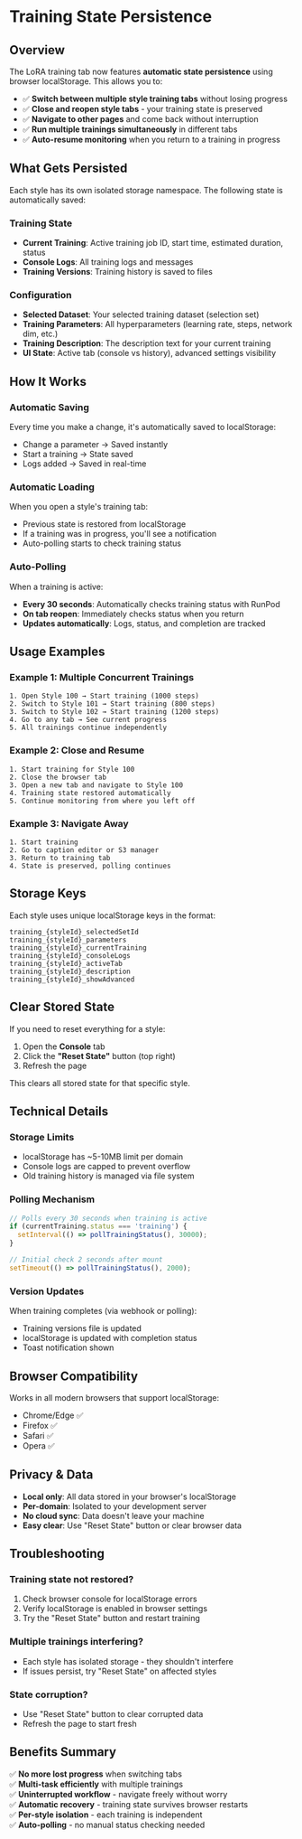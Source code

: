 # Training State Persistence

## Overview

The LoRA training tab now features **automatic state persistence** using browser localStorage. This allows you to:

- ✅ **Switch between multiple style training tabs** without losing progress
- ✅ **Close and reopen style tabs** - your training state is preserved
- ✅ **Navigate to other pages** and come back without interruption
- ✅ **Run multiple trainings simultaneously** in different tabs
- ✅ **Auto-resume monitoring** when you return to a training in progress

## What Gets Persisted

Each style has its own isolated storage namespace. The following state is automatically saved:

### Training State
- **Current Training**: Active training job ID, start time, estimated duration, status
- **Console Logs**: All training logs and messages
- **Training Versions**: Training history is saved to files

### Configuration
- **Selected Dataset**: Your selected training dataset (selection set)
- **Training Parameters**: All hyperparameters (learning rate, steps, network dim, etc.)
- **Training Description**: The description text for your current training
- **UI State**: Active tab (console vs history), advanced settings visibility

## How It Works

### Automatic Saving
Every time you make a change, it's automatically saved to localStorage:
- Change a parameter → Saved instantly
- Start a training → State saved
- Logs added → Saved in real-time

### Automatic Loading
When you open a style's training tab:
- Previous state is restored from localStorage
- If a training was in progress, you'll see a notification
- Auto-polling starts to check training status

### Auto-Polling
When a training is active:
- **Every 30 seconds**: Automatically checks training status with RunPod
- **On tab reopen**: Immediately checks status when you return
- **Updates automatically**: Logs, status, and completion are tracked

## Usage Examples

### Example 1: Multiple Concurrent Trainings
```
1. Open Style 100 → Start training (1000 steps)
2. Switch to Style 101 → Start training (800 steps)
3. Switch to Style 102 → Start training (1200 steps)
4. Go to any tab → See current progress
5. All trainings continue independently
```

### Example 2: Close and Resume
```
1. Start training for Style 100
2. Close the browser tab
3. Open a new tab and navigate to Style 100
4. Training state restored automatically
5. Continue monitoring from where you left off
```

### Example 3: Navigate Away
```
1. Start training
2. Go to caption editor or S3 manager
3. Return to training tab
4. State is preserved, polling continues
```

## Storage Keys

Each style uses unique localStorage keys in the format:
```
training_{styleId}_selectedSetId
training_{styleId}_parameters
training_{styleId}_currentTraining
training_{styleId}_consoleLogs
training_{styleId}_activeTab
training_{styleId}_description
training_{styleId}_showAdvanced
```

## Clear Stored State

If you need to reset everything for a style:

1. Open the **Console** tab
2. Click the **"Reset State"** button (top right)
3. Refresh the page

This clears all stored state for that specific style.

## Technical Details

### Storage Limits
- localStorage has ~5-10MB limit per domain
- Console logs are capped to prevent overflow
- Old training history is managed via file system

### Polling Mechanism
```typescript
// Polls every 30 seconds when training is active
if (currentTraining.status === 'training') {
  setInterval(() => pollTrainingStatus(), 30000);
}

// Initial check 2 seconds after mount
setTimeout(() => pollTrainingStatus(), 2000);
```

### Version Updates
When training completes (via webhook or polling):
- Training versions file is updated
- localStorage is updated with completion status
- Toast notification shown

## Browser Compatibility

Works in all modern browsers that support localStorage:
- Chrome/Edge ✅
- Firefox ✅
- Safari ✅
- Opera ✅

## Privacy & Data

- **Local only**: All data stored in your browser's localStorage
- **Per-domain**: Isolated to your development server
- **No cloud sync**: Data doesn't leave your machine
- **Easy clear**: Use "Reset State" button or clear browser data

## Troubleshooting

### Training state not restored?
1. Check browser console for localStorage errors
2. Verify localStorage is enabled in browser settings
3. Try the "Reset State" button and restart training

### Multiple trainings interfering?
- Each style has isolated storage - they shouldn't interfere
- If issues persist, try "Reset State" on affected styles

### State corruption?
- Use "Reset State" button to clear corrupted data
- Refresh the page to start fresh

## Benefits Summary

✅ **No more lost progress** when switching tabs  
✅ **Multi-task efficiently** with multiple trainings  
✅ **Uninterrupted workflow** - navigate freely without worry  
✅ **Automatic recovery** - training state survives browser restarts  
✅ **Per-style isolation** - each training is independent  
✅ **Auto-polling** - no manual status checking needed
